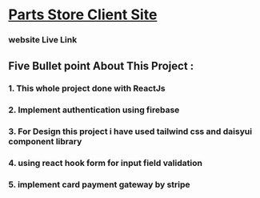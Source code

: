 # [Parts Store Client Site]() 
### website Live Link []() 

## Five Bullet point About This Project :
### 1. This whole project done with ReactJs
### 2. Implement authentication using firebase
### 3. For Design this project i have used tailwind css and daisyui component library 
### 4. using react hook form for input field validation
### 5. implement card payment gateway by stripe 

